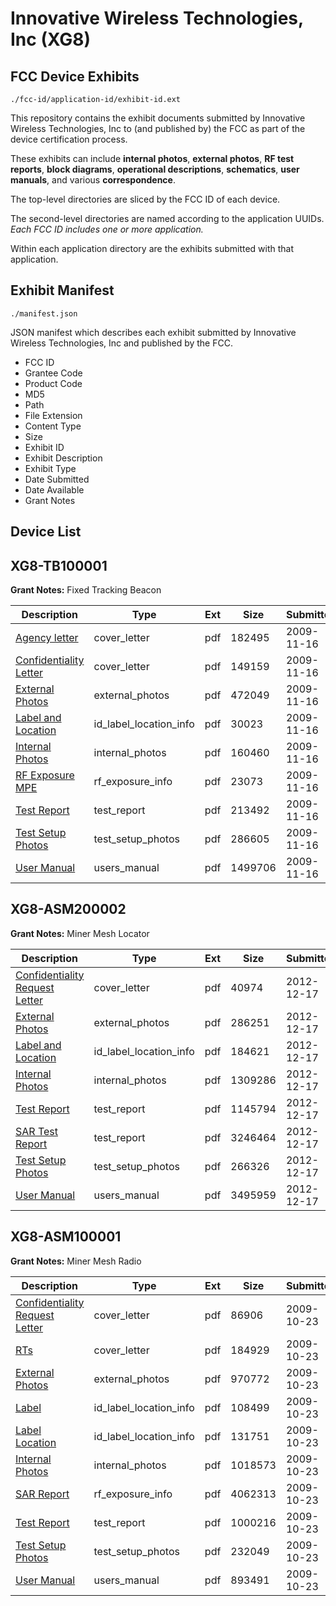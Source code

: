 # Innovative Wireless Technologies, Inc (XG8)
## FCC Device Exhibits

```
./fcc-id/application-id/exhibit-id.ext
```

This repository contains the exhibit documents submitted by Innovative Wireless Technologies, Inc to (and published by) the FCC as part of the device certification process.

These exhibits can include **internal photos**, **external photos**, **RF test reports**, **block diagrams**, **operational descriptions**, **schematics**, **user manuals**, and various **correspondence**.

The top-level directories are sliced by the FCC ID of each device.

The second-level directories are named according to the application UUIDs. *Each FCC ID includes one or more application.*

Within each application directory are the exhibits submitted with that application. 

## Exhibit Manifest

```
./manifest.json
```

JSON manifest which describes each exhibit submitted by Innovative Wireless Technologies, Inc and published by the FCC.

- FCC ID
- Grantee Code
- Product Code
- MD5
- Path
- File Extension
- Content Type
- Size
- Exhibit ID
- Exhibit Description
- Exhibit Type
- Date Submitted
- Date Available
- Grant Notes

## Device List
## XG8-TB100001
**Grant Notes:** Fixed Tracking Beacon

| Description | Type | Ext | Size | Submitted | Available |
| ----------- | ---- | --- | ---- | --------- | --------- |
| [Agency letter](XG8-TB100001/cfe46f2caf52bbd606200f951133edb1/1200029.pdf) | cover_letter | pdf | 182495 | 2009-11-16 | 2009-11-24 |
| [Confidentiality Letter](XG8-TB100001/cfe46f2caf52bbd606200f951133edb1/1200030.pdf) | cover_letter | pdf | 149159 | 2009-11-16 | 2009-11-24 |
| [External Photos](XG8-TB100001/cfe46f2caf52bbd606200f951133edb1/1200032.pdf) | external_photos | pdf | 472049 | 2009-11-16 | 2009-11-24 |
| [Label and Location](XG8-TB100001/cfe46f2caf52bbd606200f951133edb1/1200034.pdf) | id_label_location_info | pdf | 30023 | 2009-11-16 | 2009-11-24 |
| [Internal Photos](XG8-TB100001/cfe46f2caf52bbd606200f951133edb1/1200033.pdf) | internal_photos | pdf | 160460 | 2009-11-16 | 2009-11-24 |
| [RF Exposure MPE](XG8-TB100001/cfe46f2caf52bbd606200f951133edb1/1200036.pdf) | rf_exposure_info | pdf | 23073 | 2009-11-16 | 2009-11-24 |
| [Test Report](XG8-TB100001/cfe46f2caf52bbd606200f951133edb1/1200038.pdf) | test_report | pdf | 213492 | 2009-11-16 | 2009-11-24 |
| [Test Setup Photos](XG8-TB100001/cfe46f2caf52bbd606200f951133edb1/1200039.pdf) | test_setup_photos | pdf | 286605 | 2009-11-16 | 2009-11-24 |
| [User Manual](XG8-TB100001/cfe46f2caf52bbd606200f951133edb1/1200040.pdf) | users_manual | pdf | 1499706 | 2009-11-16 | 2009-11-24 |
## XG8-ASM200002
**Grant Notes:** Miner Mesh Locator

| Description | Type | Ext | Size | Submitted | Available |
| ----------- | ---- | --- | ---- | --------- | --------- |
| [Confidentiality Request Letter](XG8-ASM200002/235a06b2ce8f903cf0d39abecdc17ad4/1861345.pdf) | cover_letter | pdf | 40974 | 2012-12-17 | 2012-12-17 |
| [External Photos](XG8-ASM200002/235a06b2ce8f903cf0d39abecdc17ad4/1861343.pdf) | external_photos | pdf | 286251 | 2012-12-17 | 2012-12-17 |
| [Label and Location](XG8-ASM200002/235a06b2ce8f903cf0d39abecdc17ad4/1861349.pdf) | id_label_location_info | pdf | 184621 | 2012-12-17 | 2012-12-17 |
| [Internal Photos](XG8-ASM200002/235a06b2ce8f903cf0d39abecdc17ad4/1861344.pdf) | internal_photos | pdf | 1309286 | 2012-12-17 | 2012-12-17 |
| [Test Report](XG8-ASM200002/235a06b2ce8f903cf0d39abecdc17ad4/1861341.pdf) | test_report | pdf | 1145794 | 2012-12-17 | 2012-12-17 |
| [SAR Test Report](XG8-ASM200002/235a06b2ce8f903cf0d39abecdc17ad4/1861342.pdf) | test_report | pdf | 3246464 | 2012-12-17 | 2012-12-17 |
| [Test Setup Photos](XG8-ASM200002/235a06b2ce8f903cf0d39abecdc17ad4/1861353.pdf) | test_setup_photos | pdf | 266326 | 2012-12-17 | 2012-12-17 |
| [User Manual](XG8-ASM200002/235a06b2ce8f903cf0d39abecdc17ad4/1861354.pdf) | users_manual | pdf | 3495959 | 2012-12-17 | 2012-12-17 |
## XG8-ASM100001
**Grant Notes:** Miner Mesh Radio

| Description | Type | Ext | Size | Submitted | Available |
| ----------- | ---- | --- | ---- | --------- | --------- |
| [Confidentiality Request Letter](XG8-ASM100001/f94eb1c6b833af6e1af9898fcc6d12dd/1188362.pdf) | cover_letter | pdf | 86906 | 2009-10-23 | 2009-10-23 |
| [RTs](XG8-ASM100001/f94eb1c6b833af6e1af9898fcc6d12dd/1188382.pdf) | cover_letter | pdf | 184929 | 2009-10-23 | 2009-10-23 |
| [External Photos](XG8-ASM100001/f94eb1c6b833af6e1af9898fcc6d12dd/1188374.pdf) | external_photos | pdf | 970772 | 2009-10-23 | 2009-10-23 |
| [Label](XG8-ASM100001/f94eb1c6b833af6e1af9898fcc6d12dd/1188372.pdf) | id_label_location_info | pdf | 108499 | 2009-10-23 | 2009-10-23 |
| [Label Location](XG8-ASM100001/f94eb1c6b833af6e1af9898fcc6d12dd/1188373.pdf) | id_label_location_info | pdf | 131751 | 2009-10-23 | 2009-10-23 |
| [Internal Photos](XG8-ASM100001/f94eb1c6b833af6e1af9898fcc6d12dd/1188377.pdf) | internal_photos | pdf | 1018573 | 2009-10-23 | 2009-10-23 |
| [SAR Report](XG8-ASM100001/f94eb1c6b833af6e1af9898fcc6d12dd/1188381.pdf) | rf_exposure_info | pdf | 4062313 | 2009-10-23 | 2009-10-23 |
| [Test Report](XG8-ASM100001/f94eb1c6b833af6e1af9898fcc6d12dd/1188380.pdf) | test_report | pdf | 1000216 | 2009-10-23 | 2009-10-23 |
| [Test Setup Photos](XG8-ASM100001/f94eb1c6b833af6e1af9898fcc6d12dd/1188378.pdf) | test_setup_photos | pdf | 232049 | 2009-10-23 | 2009-10-23 |
| [User Manual](XG8-ASM100001/f94eb1c6b833af6e1af9898fcc6d12dd/1188379.pdf) | users_manual | pdf | 893491 | 2009-10-23 | 2009-10-23 |

